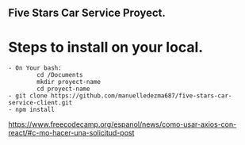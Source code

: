 ## Five Stars Car Service Proyect.

# Steps to install on your local.

    - On Your bash:
            cd /Documents
            mkdir proyect-name
            cd proyect-name
    - git clone https://github.com/manuelledezma687/five-stars-car-service-client.git
    - npm install 


https://www.freecodecamp.org/espanol/news/como-usar-axios-con-react/#c-mo-hacer-una-solicitud-post
